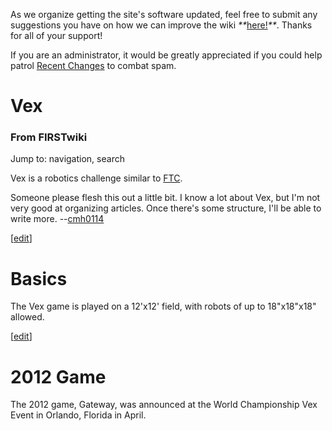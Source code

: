 As we organize getting the site's software updated, feel free to submit any
suggestions you have on how we can improve the wiki
_**_[here!](/index.php/User:Hallry/Suggestions "User:Hallry/Suggestions"
)_**_. Thanks for all of your support!

If you are an administrator, it would be greatly appreciated if you could help
patrol [Recent Changes](/index.php/Special:Recentchanges
"Special:Recentchanges" ) to combat spam.

# Vex

### From FIRSTwiki

Jump to: navigation, search

Vex is a robotics challenge similar to [FTC](/index.php/FTC "FTC" ).

Someone please flesh this out a little bit. I know a lot about Vex, but I'm
not very good at organizing articles. Once there's some structure, I'll be
able to write more. --[cmh0114](/index.php/User:Cmh0114 "User:Cmh0114" )

  

[[edit](/index.php?title=Vex&action=edit&section=1 "Edit section: Basics" )]

# Basics

The Vex game is played on a 12'x12' field, with robots of up to 18"x18"x18"
allowed.

[[edit](/index.php?title=Vex&action=edit&section=2 "Edit section: 2012 Game"
)]

# 2012 Game

The 2012 game, Gateway, was announced at the World Championship Vex Event in
Orlando, Florida in April.

